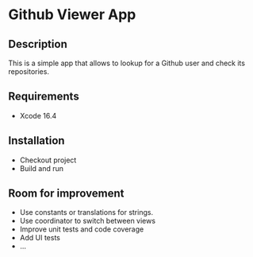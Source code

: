 # Github Viewer App

## Description

This is a simple app that allows to lookup for a Github user and check its repositories.

## Requirements

- Xcode 16.4

## Installation

- Checkout project
- Build and run

## Room for improvement

- Use constants or translations for strings.
- Use coordinator to switch between views
- Improve unit tests and code coverage
- Add UI tests
- ...




